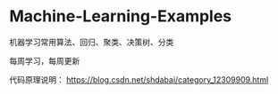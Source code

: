 # Machine-Learning-Examples
机器学习常用算法、回归、聚类、决策树、分类

每周学习，每周更新

代码原理说明：
https://blog.csdn.net/shdabai/category_12309909.html

